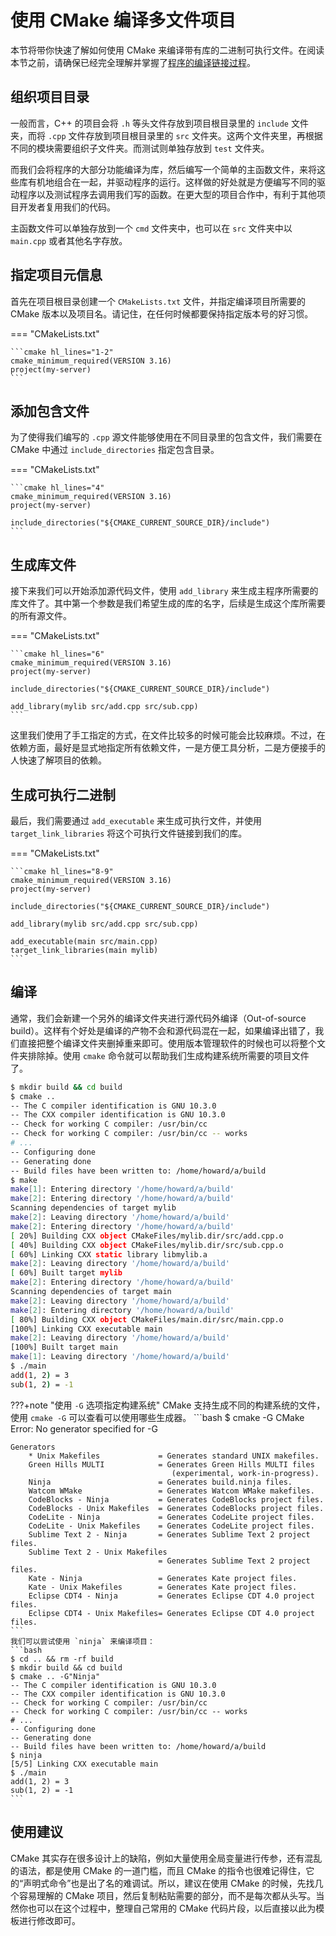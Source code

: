 # 使用 CMake 编译多文件项目

本节将带你快速了解如何使用 CMake 来编译带有库的二进制可执行文件。在阅读本节之前，请确保已经完全理解并掌握了[程序的编译链接过程](../basics/procedure.md)。

## 组织项目目录

一般而言，C++ 的项目会将 `.h` 等头文件存放到项目根目录里的 `include` 文件夹，而将 `.cpp` 文件存放到项目根目录里的 `src` 文件夹。这两个文件夹里，再根据不同的模块需要组织子文件夹。而测试则单独存放到 `test` 文件夹。

而我们会将程序的大部分功能编译为库，然后编写一个简单的主函数文件，来将这些库有机地组合在一起，并驱动程序的运行。这样做的好处就是方便编写不同的驱动程序以及测试程序去调用我们写的函数。在更大型的项目合作中，有利于其他项目开发者复用我们的代码。

主函数文件可以单独存放到一个 `cmd` 文件夹中，也可以在 `src` 文件夹中以 `main.cpp` 或者其他名字存放。

## 指定项目元信息

首先在项目根目录创建一个 `CMakeLists.txt` 文件，并指定编译项目所需要的 CMake 版本以及项目名。请记住，在任何时候都要保持指定版本号的好习惯。

=== "CMakeLists.txt"

    ```cmake hl_lines="1-2"
    cmake_minimum_required(VERSION 3.16)
    project(my-server)
    ```

## 添加包含文件

为了使得我们编写的 `.cpp` 源文件能够使用在不同目录里的包含文件，我们需要在 CMake 中通过 `include_directories` 指定包含目录。

=== "CMakeLists.txt"

    ```cmake hl_lines="4"
    cmake_minimum_required(VERSION 3.16)
    project(my-server)

    include_directories("${CMAKE_CURRENT_SOURCE_DIR}/include")
    ```

## 生成库文件

接下来我们可以开始添加源代码文件，使用 `add_library` 来生成主程序所需要的库文件了。其中第一个参数是我们希望生成的库的名字，后续是生成这个库所需要的所有源文件。

=== "CMakeLists.txt"

    ```cmake hl_lines="6"
    cmake_minimum_required(VERSION 3.16)
    project(my-server)

    include_directories("${CMAKE_CURRENT_SOURCE_DIR}/include")

    add_library(mylib src/add.cpp src/sub.cpp)
    ```

这里我们使用了手工指定的方式，在文件比较多的时候可能会比较麻烦。不过，在依赖方面，最好是显式地指定所有依赖文件，一是方便工具分析，二是方便接手的人快速了解项目的依赖。

## 生成可执行二进制

最后，我们需要通过 `add_executable` 来生成可执行文件，并使用 `target_link_libraries` 将这个可执行文件链接到我们的库。

=== "CMakeLists.txt"

    ```cmake hl_lines="8-9"
    cmake_minimum_required(VERSION 3.16)
    project(my-server)

    include_directories("${CMAKE_CURRENT_SOURCE_DIR}/include")

    add_library(mylib src/add.cpp src/sub.cpp)

    add_executable(main src/main.cpp)
    target_link_libraries(main mylib)
    ```

## 编译

通常，我们会新建一个另外的编译文件夹进行源代码外编译（Out-of-source build）。这样有个好处是编译的产物不会和源代码混在一起，如果编译出错了，我们直接把整个编译文件夹删掉重来即可。使用版本管理软件的时候也可以将整个文件夹排除掉。使用 `cmake` 命令就可以帮助我们生成构建系统所需要的项目文件了。

```bash
$ mkdir build && cd build
$ cmake ..
-- The C compiler identification is GNU 10.3.0
-- The CXX compiler identification is GNU 10.3.0
-- Check for working C compiler: /usr/bin/cc
-- Check for working C compiler: /usr/bin/cc -- works
# ...
-- Configuring done
-- Generating done
-- Build files have been written to: /home/howard/a/build
$ make       
make[1]: Entering directory '/home/howard/a/build'
make[2]: Entering directory '/home/howard/a/build'
Scanning dependencies of target mylib
make[2]: Leaving directory '/home/howard/a/build'
make[2]: Entering directory '/home/howard/a/build'
[ 20%] Building CXX object CMakeFiles/mylib.dir/src/add.cpp.o
[ 40%] Building CXX object CMakeFiles/mylib.dir/src/sub.cpp.o
[ 60%] Linking CXX static library libmylib.a
make[2]: Leaving directory '/home/howard/a/build'
[ 60%] Built target mylib
make[2]: Entering directory '/home/howard/a/build'
Scanning dependencies of target main
make[2]: Leaving directory '/home/howard/a/build'
make[2]: Entering directory '/home/howard/a/build'
[ 80%] Building CXX object CMakeFiles/main.dir/src/main.cpp.o
[100%] Linking CXX executable main
make[2]: Leaving directory '/home/howard/a/build'
[100%] Built target main
make[1]: Leaving directory '/home/howard/a/build'
$ ./main
add(1, 2) = 3
sub(1, 2) = -1
```

???+note "使用 `-G` 选项指定构建系统"
    CMake 支持生成不同的构建系统的文件，使用 `cmake -G` 可以查看可以使用哪些生成器。
    ```bash
    $ cmake -G
    CMake Error: No generator specified for -G

    Generators
        * Unix Makefiles             = Generates standard UNIX makefiles.
        Green Hills MULTI            = Generates Green Hills MULTI files
                                        (experimental, work-in-progress).
        Ninja                        = Generates build.ninja files.
        Watcom WMake                 = Generates Watcom WMake makefiles.
        CodeBlocks - Ninja           = Generates CodeBlocks project files.
        CodeBlocks - Unix Makefiles  = Generates CodeBlocks project files.
        CodeLite - Ninja             = Generates CodeLite project files.
        CodeLite - Unix Makefiles    = Generates CodeLite project files.
        Sublime Text 2 - Ninja       = Generates Sublime Text 2 project files.
        Sublime Text 2 - Unix Makefiles
                                     = Generates Sublime Text 2 project files.
        Kate - Ninja                 = Generates Kate project files.
        Kate - Unix Makefiles        = Generates Kate project files.
        Eclipse CDT4 - Ninja         = Generates Eclipse CDT 4.0 project files.
        Eclipse CDT4 - Unix Makefiles= Generates Eclipse CDT 4.0 project files.
    ```
    我们可以尝试使用 `ninja` 来编译项目：
    ```bash
    $ cd .. && rm -rf build
    $ mkdir build && cd build
    $ cmake .. -G"Ninja"
    -- The C compiler identification is GNU 10.3.0
    -- The CXX compiler identification is GNU 10.3.0
    -- Check for working C compiler: /usr/bin/cc
    -- Check for working C compiler: /usr/bin/cc -- works
    # ...
    -- Configuring done
    -- Generating done
    -- Build files have been written to: /home/howard/a/build    
    $ ninja
    [5/5] Linking CXX executable main
    $ ./main
    add(1, 2) = 3
    sub(1, 2) = -1
    ```

## 使用建议

CMake 其实存在很多设计上的缺陷，例如大量使用全局变量进行传参，还有混乱的语法，都是使用 CMake 的一道门槛，而且 CMake 的指令也很难记得住，它的“声明式命令”也是出了名的难调试。所以，建议在使用 CMake 的时候，先找几个容易理解的 CMake 项目，然后复制粘贴需要的部分，而不是每次都从头写。当然你也可以在这个过程中，整理自己常用的 CMake 代码片段，以后直接以此为模板进行修改即可。